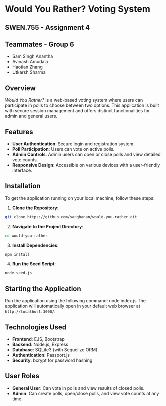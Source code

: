 # Would You Rather? Voting System
## SWEN.755 - Assignment 4
## Teammates - Group 6
- Sam Singh Anantha
- Avinash Amudala
- Haotian Zhang
- Utkarsh Sharma
## Overview
*Would You Rather?* is a web-based voting system where users can participate in polls to choose between two options. This application is built with secure session management and offers distinct functionalities for admin and general users.

## Features
- **User Authentication**: Secure login and registration system.
- **Poll Participation**: Users can vote on active polls.
- **Admin Controls**: Admin users can open or close polls and view detailed vote counts.
- **Responsive Design**: Accessible on various devices with a user-friendly interface.

## Installation
To get the application running on your local machine, follow these steps:

1. **Clone the Repository**:
```bash
git clone https://github.com/sanghanan/would-you-rather.git
   ```
2. **Navigate to the Project Directory**:
```bash
cd would-you-rather
   ```
3. **Install Dependencies**: 
```bash
npm install
```
4. **Run the Seed Script**: 
```bash 
node seed.js 
```

## Starting the Application
Run the application using the following command:
node index.js
The application will automatically open in your default web browser at `http://localhost:3000/`.

## Technologies Used
- **Frontend**: EJS, Bootstrap
- **Backend**: Node.js, Express
- **Database**: SQLite3 (with Sequelize ORM)
- **Authentication**: Passport.js
- **Security**: bcrypt for password hashing

## User Roles
- **General User**: Can vote in polls and view results of closed polls.
- **Admin**: Can create polls, open/close polls, and view vote counts at any time.


